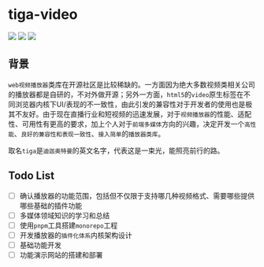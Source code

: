 # tiga-video

![](https://img.shields.io/github/stars/FE92star/tiga-video)
![](https://img.shields.io/github/forks/FE92star/tiga-video)
![](https://img.shields.io/github/license/FE92star/tiga-video)

## 背景

`web视频播放器`类库在开源社区是比较稀缺的。一方面因为绝大多数视频类相关公司的播放器都是自研的，不对外做开源；另外一方面，`html5`的`video`原生标签在不同浏览器内核下UI/表现的不一致性，由此引发的兼容性对于开发者的使用也是极其不友好。由于现在直播行业和短视频的迅速发展，对于`视频播放器`的性能、适配性、可用性有更高的要求，加上个人对于`前端多媒体`方向的兴趣，决定开发一个`高性能`、`良好的兼容性和表现一致性`、`接入简单`的`播放器类库`。

取名`tiga`是`迪迦奥特曼`的英文名字，代表这是一束光，能照亮前行的路。

## Todo List

- [ ] 确认播放器的功能范围，包括但不仅限于支持哪几种视频格式、需要哪些提供哪些基础的插件功能
- [ ] 多媒体领域知识的学习和总结
- [ ] 使用`pnpm`工具搭建`monorepo`工程
- [ ] 开发播放器的`插件化体系`内核架构设计
- [ ] 基础功能开发
- [ ] 功能演示网站的搭建和部署
